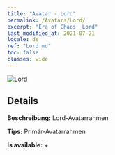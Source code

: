 ```yaml
---
title: "Avatar - Lord"
permalink: /Avatars/Lord/
excerpt: "Era of Chaos  Lord"
last_modified_at: 2021-07-21
locale: de
ref: "Lord.md"
toc: false
classes: wide
---
```

 ![Lord](/images/a/bg_head_mainView.png)

## Details

 **Beschreibung:** Lord-Avatarrahmen 

 **Tips:** Primär-Avatarrahmen 

 **Is available:**  + 

